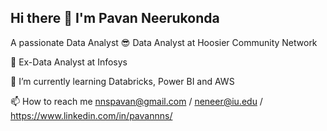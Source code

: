 ## Hi there 👋 I'm Pavan Neerukonda

A passionate Data Analyst
😎 Data Analyst at Hoosier Community Network

🤠 Ex-Data Analyst at Infosys

🌱 I’m currently learning Databricks, Power BI and AWS

📫 How to reach me nnspavan@gmail.com / neneer@iu.edu / https://www.linkedin.com/in/pavannns/
<!--
**pavan-nns/pavan-nns** is a ✨ _special_ ✨ repository because its `README.md` (this file) appears on your GitHub profile.

Here are some ideas to get you started:

- 🔭 I’m currently working on ...
- 🌱 I’m currently learning ...
- 👯 I’m looking to collaborate on ...
- 🤔 I’m looking for help with ...
- 💬 Ask me about ...
- 📫 How to reach me: ...
- 😄 Pronouns: ...
- ⚡ Fun fact: ...



Connect with me:

-->
